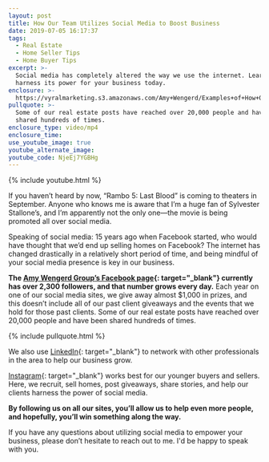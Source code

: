 ```yaml
---
layout: post
title: How Our Team Utilizes Social Media to Boost Business
date: 2019-07-05 16:17:37
tags:
  - Real Estate
  - Home Seller Tips
  - Home Buyer Tips
excerpt: >-
  Social media has completely altered the way we use the internet. Learn how to
  harness its power for your business today.
enclosure: >-
  https://vyralmarketing.s3.amazonaws.com/Amy+Wengerd/Examples+of+How+Our+Team+Utilizes+Social+Media.mp4
pullquote: >-
  Some of our real estate posts have reached over 20,000 people and have been
  shared hundreds of times.
enclosure_type: video/mp4
enclosure_time:
use_youtube_image: true
youtube_alternate_image:
youtube_code: NjeEj7YGBHg
---
```


{% include youtube.html %}

If you haven’t heard by now, “Rambo 5: Last Blood” is coming to theaters in September. Anyone who knows me is aware that I’m a huge fan of Sylvester Stallone’s, and I’m apparently not the only one—the movie is being promoted all over social media.

Speaking of social media: 15 years ago when Facebook started, who would have thought that we’d end up selling homes on Facebook? The internet has changed drastically in a relatively short period of time, and being mindful of your social media presence is key in our business.

**The [Amy Wengerd Group’s Facebook page](https://www.facebook.com/SOLDBYWENGERD/){: target="_blank"} currently has over 2,300 followers, and that number grows every day.** Each year on one of our social media sites, we give away almost $1,000 in prizes, and this doesn’t include all of our past client giveaways and the events that we hold for those past clients. Some of our real estate posts have reached over 20,000 people and have been shared hundreds of times.

{% include pullquote.html %}

We also use [LinkedIn](https://www.linkedin.com/in/amywengerdrealestateteam){: target="_blank"} to network with other professionals in the area to help our business grow.

[Instagram](https://www.instagram.com/soldbywengerd/){: target="_blank"} works best for our younger buyers and sellers. Here, we recruit, sell homes, post giveaways, share stories, and help our clients harness the power of social media.&nbsp;

**By following us on all our sites, you’ll allow us to help even more people, and hopefully, you’ll win something along the way.**

If you have any questions about utilizing social media to empower your business, please don’t hesitate to reach out to me. I'd be happy to speak with you.